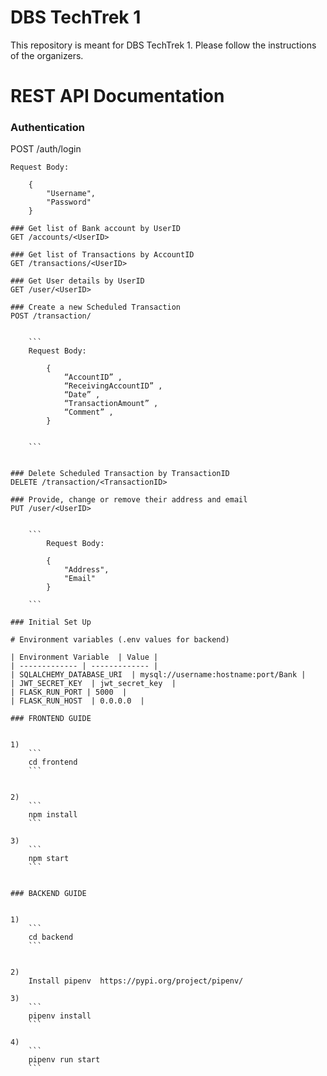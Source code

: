 # DBS TechTrek 1
This repository is meant for DBS TechTrek 1. Please follow the instructions of the organizers.

# REST API Documentation

### Authentication
POST /auth/login

```
Request Body: 

    {
        "Username",
        "Password"
    }

### Get list of Bank account by UserID
GET /accounts/<UserID>

### Get list of Transactions by AccountID
GET /transactions/<UserID>

### Get User details by UserID
GET /user/<UserID>

### Create a new Scheduled Transaction
POST /transaction/


    ```
    Request Body: 

        {
            “AccountID” , 
            “ReceivingAccountID” , 
            “Date” , 
            “TransactionAmount” , 
            “Comment” , 
        }


    ```


### Delete Scheduled Transaction by TransactionID
DELETE /transaction/<TransactionID>

### Provide, change or remove their address and email
PUT /user/<UserID>


    ```
        Request Body: 

        {
            "Address",
            "Email"
        }

    ```

### Initial Set Up

# Environment variables (.env values for backend)

| Environment Variable  | Value |
| ------------- | ------------- |
| SQLALCHEMY_DATABASE_URI  | mysql://username:hostname:port/Bank |
| JWT_SECRET_KEY  | jwt_secret_key  |
| FLASK_RUN_PORT | 5000  |
| FLASK_RUN_HOST  | 0.0.0.0  |

### FRONTEND GUIDE 

	
1) 
	```
	cd frontend
	```
	
	
2) 
	```
	npm install 
	```

3) 
	```
	npm start
	```


### BACKEND GUIDE 


1) 
	```
	cd backend
	```
	
	
2) 
	Install pipenv  https://pypi.org/project/pipenv/ 

3) 
	```
	pipenv install
	```

4) 
	```
	pipenv run start
	```